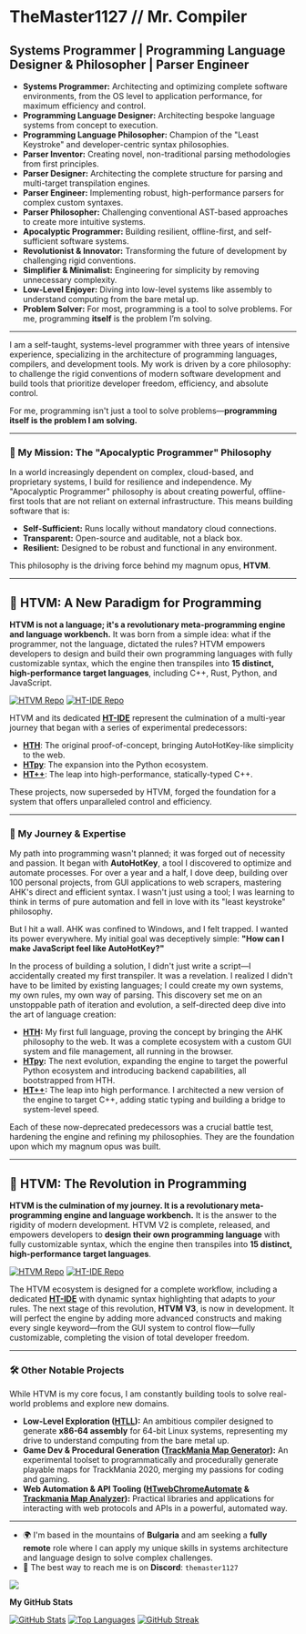 # TheMaster1127 // Mr. Compiler

## Systems Programmer | Programming Language Designer & Philosopher | Parser Engineer

- **Systems Programmer:** Architecting and optimizing complete software environments, from the OS level to application performance, for maximum efficiency and control.
- **Programming Language Designer:** Architecting bespoke language systems from concept to execution.
- **Programming Language Philosopher:** Champion of the "Least Keystroke" and developer-centric syntax philosophies.
- **Parser Inventor:** Creating novel, non-traditional parsing methodologies from first principles.
- **Parser Designer:** Architecting the complete structure for parsing and multi-target transpilation engines.
- **Parser Engineer:** Implementing robust, high-performance parsers for complex custom syntaxes.
- **Parser Philosopher:** Challenging conventional AST-based approaches to create more intuitive systems.
- **Apocalyptic Programmer:** Building resilient, offline-first, and self-sufficient software systems.
- **Revolutionist & Innovator:** Transforming the future of development by challenging rigid conventions.
- **Simplifier & Minimalist:** Engineering for simplicity by removing unnecessary complexity.
- **Low-Level Enjoyer:** Diving into low-level systems like assembly to understand computing from the bare metal up.
- **Problem Solver:** For most, programming is a tool to solve problems. For me, programming **itself** is the problem I’m solving.

---

I am a self-taught, systems-level programmer with three years of intensive experience, specializing in the architecture of programming languages, compilers, and development tools. My work is driven by a core philosophy: to challenge the rigid conventions of modern software development and build tools that prioritize developer freedom, efficiency, and absolute control.

For me, programming isn't just a tool to solve problems—**programming itself is the problem I am solving.**

---

### 🚀 My Mission: The "Apocalyptic Programmer" Philosophy

In a world increasingly dependent on complex, cloud-based, and proprietary systems, I build for resilience and independence. My "Apocalyptic Programmer" philosophy is about creating powerful, offline-first tools that are not reliant on external infrastructure. This means building software that is:
- **Self-Sufficient:** Runs locally without mandatory cloud connections.
- **Transparent:** Open-source and auditable, not a black box.
- **Resilient:** Designed to be robust and functional in any environment.

This philosophy is the driving force behind my magnum opus, **HTVM**.

---

## 🚀 HTVM: A New Paradigm for Programming

**HTVM is not a language; it's a revolutionary meta-programming engine and language workbench.** It was born from a simple idea: what if the programmer, not the language, dictated the rules? HTVM empowers developers to design and build their own programming languages with fully customizable syntax, which the engine then transpiles into **15 distinct, high-performance target languages**, including C++, Rust, Python, and JavaScript.

[![HTVM Repo](https://img.shields.io/badge/Explore-HTVM_Engine-2ea44f?style=for-the-badge&logo=github)](https://github.com/TheMaster1127/HTVM)
[![HT-IDE Repo](https://img.shields.io/badge/Explore-HT--IDE-5865F2?style=for-the-badge&logo=electron)](https://github.com/TheMaster1127/HT-IDE)

HTVM and its dedicated **[HT-IDE](https://github.com/TheMaster1127/HT-IDE)** represent the culmination of a multi-year journey that began with a series of experimental predecessors:
- **[HTH](https://github.com/TheMaster1127/HTH)**: The original proof-of-concept, bringing AutoHotKey-like simplicity to the web.
- **[HTpy](https://github.com/TheMaster1127/HTpy)**: The expansion into the Python ecosystem.
- **[HT++](https://github.com/TheMaster1127/HT-plus-plus)**: The leap into high-performance, statically-typed C++.

These projects, now superseded by HTVM, forged the foundation for a system that offers unparalleled control and efficiency.

---

### 🌟 My Journey & Expertise


My path into programming wasn't planned; it was forged out of necessity and passion. It began with **AutoHotKey**, a tool I discovered to optimize and automate processes. For over a year and a half, I dove deep, building over 100 personal projects, from GUI applications to web scrapers, mastering AHK's direct and efficient syntax. I wasn't just using a tool; I was learning to think in terms of pure automation and fell in love with its "least keystroke" philosophy.

But I hit a wall. AHK was confined to Windows, and I felt trapped. I wanted its power everywhere. My initial goal was deceptively simple: **"How can I make JavaScript feel like AutoHotKey?"**

In the process of building a solution, I didn't just write a script—I accidentally created my first transpiler. It was a revelation. I realized I didn't have to be limited by existing languages; I could create my own systems, my own rules, my own way of parsing. This discovery set me on an unstoppable path of iteration and evolution, a self-directed deep dive into the art of language creation:

- **[HTH](https://github.com/TheMaster1127/HTH):** My first full language, proving the concept by bringing the AHK philosophy to the web. It was a complete ecosystem with a custom GUI system and file management, all running in the browser.
- **[HTpy](https://github.com/TheMaster1127/HTpy):** The next evolution, expanding the engine to target the powerful Python ecosystem and introducing backend capabilities, all bootstrapped from HTH.
- **[HT++](https://github.com/TheMaster1127/HT-plus-plus):** The leap into high performance. I architected a new version of the engine to target C++, adding static typing and building a bridge to system-level speed.

Each of these now-deprecated predecessors was a crucial battle test, hardening the engine and refining my philosophies. They are the foundation upon which my magnum opus was built.

---

## 🚀 HTVM: The Revolution in Programming

**HTVM is the culmination of my journey. It is a revolutionary meta-programming engine and language workbench.** It is the answer to the rigidity of modern development. HTVM V2 is complete, released, and empowers developers to **design their own programming language** with fully customizable syntax, which the engine then transpiles into **15 distinct, high-performance target languages**.

[![HTVM Repo](https://img.shields.io/badge/Explore-HTVM_Engine-2ea44f?style=for-the-badge&logo=github)](https://github.com/TheMaster1127/HTVM)
[![HT-IDE Repo](https://img.shields.io/badge/Explore-HT--IDE-5865F2?style-for-the-badge&logo=electron)](https://github.com/TheMaster1127/HT-IDE)

The HTVM ecosystem is designed for a complete workflow, including a dedicated **[HT-IDE](https://github.com/TheMaster1127/HT-IDE)** with dynamic syntax highlighting that adapts to *your* rules. The next stage of this revolution, **HTVM V3**, is now in development. It will perfect the engine by adding more advanced constructs and making every single keyword—from the GUI system to control flow—fully customizable, completing the vision of total developer freedom.

---

### 🛠️ Other Notable Projects

While HTVM is my core focus, I am constantly building tools to solve real-world problems and explore new domains.

- **Low-Level Exploration ([HTLL](https://github.com/TheMaster1127/HTLL)):** An ambitious compiler designed to generate **x86-64 assembly** for 64-bit Linux systems, representing my drive to understand computing from the bare metal up.
- **Game Dev & Procedural Generation ([TrackMania Map Generator](https://github.com/TheMaster1127/programmatically-making-a-trackmania-map)):** An experimental toolset to programmatically and procedurally generate playable maps for TrackMania 2020, merging my passions for coding and gaming.
- **Web Automation & API Tooling ([HTwebChromeAutomate](https://github.com/TheMaster1127/HTwebChromeAutomate) & [Trackmania Map Analyzer](https://github.com/TheMaster1127/TrackmaniaMapInfoAnalyzer)):** Practical libraries and applications for interacting with web protocols and APIs in a powerful, automated way.

---

*   🌍 I'm based in the mountains of **Bulgaria** and am seeking a **fully remote** role where I can apply my unique skills in systems architecture and language design to solve complex challenges.
*   💬 The best way to reach me is on **Discord**: `themaster1127`

<a href="https://www.github.com/TheMaster1127" target="_blank" rel="noreferrer"><img src="https://img.shields.io/github/followers/TheMaster1127?logo=github&style=for-the-badge&color=3382ed&labelColor=000000" /></a>

<b>My GitHub Stats</b>

<a href="https://github.com/TheMaster1127" align="center"><img src="https://github-readme-stats.vercel.app/api?username=TheMaster1127&show_icons=true&include_all_commits=true&theme=tokyonight&hide_border=true" alt="GitHub Stats" /></a>
<a href="https://github.com/TheMaster1127" align="center"><img src="https://github-readme-stats.vercel.app/api/top-langs/?username=TheMaster1127&langs_count=10&theme=tokyonight&hide_border=true&locale=en&custom_title=Top%20Languages" alt="Top Languages" /></a>
<a href="https://github.com/TheMaster1127" align="center"><img src="https://github-readme-streak-stats.herokuapp.com/?user=TheMaster1127&theme=tokyonight&hide_border=true" alt="GitHub Streak" /></a>
